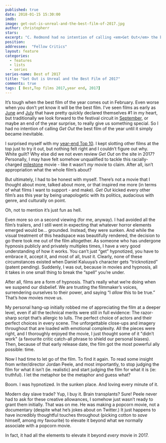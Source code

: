 ```yaml
---
published: true
date: 2018-01-15 15:30:00
imdb: 
image: get-out-is-unreal-and-the-best-film-of-2017.jpg
author: christopherr 
stars: 
excerpt: "C. Redmond had no intention of calling <em>Get Out</em> the best film of the year until it simply became inevitable."
position: 
addressee:  "Fellow Critics"
layout: feature
categories: 
  - features
  - lists
  - series
series-name: Best of 2017
title: "Get Out is Unreal and the Best Film of 2017"
comments: true
tags: [ Best,Top films 2017,year end, 2017]
---
```

It’s tough when the best film of the year comes out in February. Even worse when you don’t yet know it will be the best film. I’ve seen films as early as [June](http://www.dearcastandcrew.com/content/2016/1/11/inside-out-is-easily-the-best-film-of-2015.html) and [July](http://www.dearcastandcrew.com/content/2017/1/16/swiss-army-man-is-the-best-and-ballsiest-film-of-2016.html) that have pretty quickly declared themselves #1 in my heart, but traditionally we look forward to the festival circuit in [September](http://www.dearcastandcrew.com/content/2015/1/5/yes-nightcrawler-is-the-best-film-of-2014.html), or maybe an end of the year surprise, to really give us something special. So I had no intention of calling _Get Out_ the best film of the year until it simply became inevitable.

I surprised myself with my [year-end Top 10](http://www.dearcastandcrew.com/content/2017/12/30/2017-c-redmonds-top-films-of-2017.html). I kept slotting other films at the top just to try it out, but nothing felt right and I couldn’t figure out why. White guilt? Why else did we not even review _Get Out_ on the site in 2017? Personally, I may have felt somehow unqualified to tackle this racially-charged [milestone](http://www.indiewire.com/2017/04/get-out-breaks-record-jordan-peele-debut-screenplay-highest-grossing-1201799905/) movie - like it wasn’t _my_ movie to claim. After all, isn’t appropriation what the whole film’s about?

But ultimately, I had to be honest with myself. There’s not a movie that I thought about more, talked about more, or that inspired me more (in terms of what films I want to support - and make). _Get Out_ kicked every other film’s ass this year by being unapologetic with its politics, audacious with genre, and culturally on point.

Oh, not to mention it’s just fun as hell.

Even more so on a second viewing (for me, anyway). I had avoided all the film’s trailers, and I still went in expecting that whatever horror elements emerged would be… grounded. Instead, they were sunken. And while the visual treatment of this headspace was beautifully rendered, the decision to go there took me out of the film altogether. As someone who has undergone hypnosis publicly and privately multiples times, I have a very good understanding of how it works. You can’t just “get” hypnotized, you have to embrace it, accept it, and most of all, _trust_ it. Clearly, none of these circumstances existed when Daniel Kaluuya’s character gets “tricknotized” (patent pending). Suddenly, I was out, because in movies and hypnosis, all it takes in one small thing to break the “spell” you’re under.

After all, films are a form of hypnosis. That’s really what we’re doing when we suspend our disbelief. We are trusting the filmmaker’s voices, surrendering ourselves to their power, and saying “I _allow_ this to be true.” That’s how movies move us.

My personal hang-up initially robbed me of appreciating the film at a deeper level, even if all the technical merits were still in full evidence: The razor-sharp script that’s allergic to lulls. The perfect choice of actors and their perfect choices in every scene. The unforgettable close-ups and imagery throughout that are loaded with emotional complexity. All the pieces were right, and I thoroughly enjoyed the movie, I just thought some of it &quot;didn’t work&quot; (a favourite critic catch-all  phrase to shield our personal biases). Then, because of that early release date, the film got the most powerful ally possible: time.

Now I had  time to let go of the film. To find it again. To read some insight from writer/director Jordan Peele, and most importantly, to stop judging the film for what it isn’t (ie. realistic) and start judging the film for what it is (ie: truthful). I let the metaphor be the metaphor and guess what?

Boom. I was hypnotized. In the sunken place. And loving every minute of it.

Modern day slave trade? Yup, I buy it. Brain transplants? Sure! Peele never had to ask for these creative allowances, I somehow just wasn’t ready to grant them initially. That was on me. He was making a popcorn movie, not a documentary (despite what he’s jokes about on Twitter.) It just happens to have incredibly thoughtful touches throughout (picking cotton to _save_ himself, among my favourite) to elevate it beyond what we normally associate with a popcorn movie.

In fact, it had all the elements to elevate it beyond _every_ movie in 2017.